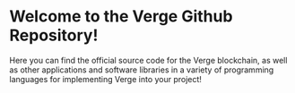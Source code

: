 Welcome to the Verge Github Repository! 
====

Here you can find the official source code for the Verge blockchain, as well as other applications and software libraries in a variety of programming languages for implementing Verge into your project!